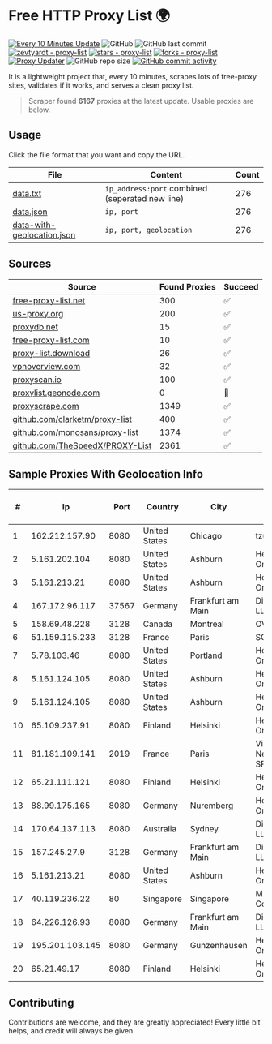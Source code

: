 
# Free HTTP Proxy List 🌍

[![Every 10 Minutes Update](https://github.com/mertguvencli/http-proxy-list/actions/workflows/main.yml/badge.svg?branch=main)](https://github.com/mertguvencli/http-proxy-list/actions/workflows/main.yml)
![GitHub](https://img.shields.io/github/license/mertguvencli/http-proxy-list)
![GitHub last commit](https://img.shields.io/github/last-commit/mertguvencli/http-proxy-list)
[![zevtyardt - proxy-list](https://img.shields.io/static/v1?label=zevtyardt&message=proxy-list&color=blue&logo=github)](https://github.com/zevtyardt/proxy-list "Go to GitHub repo")
[![stars - proxy-list](https://img.shields.io/github/stars/zevtyardt/proxy-list?style=social)](https://github.com/zevtyardt/proxy-list)
[![forks - proxy-list](https://img.shields.io/github/forks/zevtyardt/proxy-list?style=social)](https://github.com/zevtyardt/proxy-list)
[![Proxy Updater](https://github.com/zevtyardt/proxy-list/workflows/Proxy%20Updater/badge.svg)](https://github.com/zevtyardt/proxy-list/actions?query=workflow:"Proxy+Updater")
![GitHub repo size](https://img.shields.io/github/repo-size/zevtyardt/proxy-list)
[![GitHub commit activity](https://img.shields.io/github/commit-activity/m/zevtyardt/proxy-list?logo=commits)](https://github.com/zevtyardt/proxy-list/commits/main)

It is a lightweight project that, every 10 minutes, scrapes lots of free-proxy sites, validates if it works, and serves a clean proxy list.

> Scraper found **6167** proxies at the latest update. Usable proxies are below.

## Usage

Click the file format that you want and copy the URL.

|File|Content|Count|
|----|-------|-----|
|[data.txt](https://raw.githubusercontent.com/mertguvencli/http-proxy-list/main/proxy-list/data.txt)|`ip_address:port` combined (seperated new line)|276|
|[data.json](https://raw.githubusercontent.com/mertguvencli/http-proxy-list/main/proxy-list/data.json)|`ip, port`|276|
|[data-with-geolocation.json](https://raw.githubusercontent.com/mertguvencli/http-proxy-list/main/proxy-list/data-with-geolocation.json)|`ip, port, geolocation`|276|

## Sources

|Source|Found Proxies|Succeed|
|------|-------------|-------|
|[free-proxy-list.net](https://free-proxy-list.net)|300|✅|
|[us-proxy.org](https://www.us-proxy.org)|200|✅|
|[proxydb.net](http://proxydb.net)|15|✅|
|[free-proxy-list.com](https://free-proxy-list.com/?page=&port=&type%5B%5D=http&type%5B%5D=https&up_time=0&search=Search)|10|✅|
|[proxy-list.download](https://www.proxy-list.download/HTTP)|26|✅|
|[vpnoverview.com](https://vpnoverview.com/privacy/anonymous-browsing/free-proxy-servers)|32|✅|
|[proxyscan.io](https://www.proxyscan.io)|100|✅|
|[proxylist.geonode.com](https://proxylist.geonode.com/api/proxy-list?limit=300&page=1&sort_by=lastChecked&sort_type=desc&protocols=http,https)|0|🚫|
|[proxyscrape.com](https://api.proxyscrape.com/v2/?request=displayproxies&protocol=http&timeout=10000&country=all&ssl=all&anonymity=all)|1349|✅|
|[github.com/clarketm/proxy-list](https://raw.githubusercontent.com/clarketm/proxy-list/master/proxy-list-raw.txt)|400|✅|
|[github.com/monosans/proxy-list](https://raw.githubusercontent.com/monosans/proxy-list/main/proxies/http.txt)|1374|✅|
|[github.com/TheSpeedX/PROXY-List](https://raw.githubusercontent.com/TheSpeedX/PROXY-List/master/http.txt)|2361|✅|


## Sample Proxies With Geolocation Info

|#|Ip|Port|Country|City|Internet Service Provider|
|-|--|----|-------|----|-------------------------|
|1|162.212.157.90|8080|United States|Chicago|tzulo, inc.|
|2|5.161.202.104|8080|United States|Ashburn|Hetzner Online GmbH|
|3|5.161.213.21|8080|United States|Ashburn|Hetzner Online GmbH|
|4|167.172.96.117|37567|Germany|Frankfurt am Main|DigitalOcean, LLC|
|5|158.69.48.228|3128|Canada|Montreal|OVH SAS|
|6|51.159.115.233|3128|France|Paris|SCALEWAY|
|7|5.78.103.46|8080|United States|Portland|Hetzner Online GmbH|
|8|5.161.124.105|8080|United States|Ashburn|Hetzner Online GmbH|
|9|5.161.124.105|8080|United States|Ashburn|Hetzner Online GmbH|
|10|65.109.237.91|8080|Finland|Helsinki|Hetzner Online GmbH|
|11|81.181.109.141|2019|France|Paris|Virtono Networks SRL|
|12|65.21.111.121|8080|Finland|Helsinki|Hetzner Online GmbH|
|13|88.99.175.165|8080|Germany|Nuremberg|Hetzner Online GmbH|
|14|170.64.137.113|8080|Australia|Sydney|DigitalOcean, LLC|
|15|157.245.27.9|3128|Germany|Frankfurt am Main|DigitalOcean, LLC|
|16|5.161.213.21|8080|United States|Ashburn|Hetzner Online GmbH|
|17|40.119.236.22|80|Singapore|Singapore|Microsoft Corporation|
|18|64.226.126.93|8080|Germany|Frankfurt am Main|DigitalOcean, LLC|
|19|195.201.103.145|8080|Germany|Gunzenhausen|Hetzner Online GmbH|
|20|65.21.49.17|8080|Finland|Helsinki|Hetzner Online GmbH|



## Contributing

Contributions are welcome, and they are greatly appreciated! Every
little bit helps, and credit will always be given.


